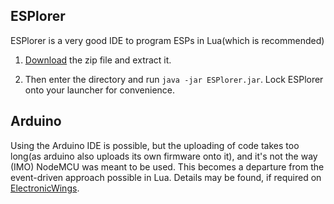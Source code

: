 ## ESPlorer
ESPlorer is a very good IDE to program ESPs in Lua(which is recommended)
1. [Download][dwld-link] the zip file and extract it.

[dwld-link]:http://esp8266.ru/esplorer-latest/?f=ESPlorer.zip

2. Then enter the directory and run `java -jar ESPlorer.jar`. Lock ESPlorer onto your launcher for convenience.

## Arduino
Using the Arduino IDE is possible, but the uploading of code takes too long(as arduino also uploads its own firmware onto it), and it's not the way (IMO) NodeMCU was meant to be used.
This becomes a departure from the event-driven approach possible in Lua. Details may be found, if required on [ElectronicWings](https://www.electronicwings.com/nodemcu/arduino-ide).

